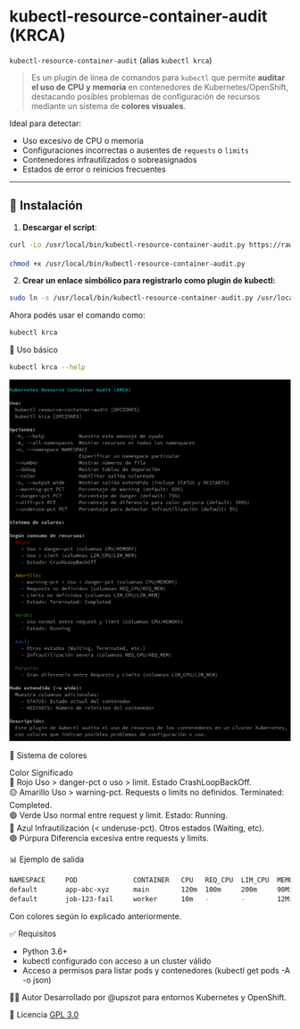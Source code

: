 # kubectl-resource-container-audit (KRCA)

`kubectl-resource-container-audit` (alias `kubectl krca`) 
> Es un plugin de línea de comandos para `kubectl` que permite **auditar el uso de CPU y memoria** en contenedores de Kubernetes/OpenShift, </br>
> destacando posibles problemas de configuración de recursos mediante un sistema de **colores visuales**.

Ideal para detectar:

- Uso excesivo de CPU o memoria
- Configuraciones incorrectas o ausentes de `requests` o `limits`
- Contenedores infrautilizados o sobreasignados
- Estados de error o reinicios frecuentes

---

## 🔧 Instalación

1. **Descargar el script**:

```sh
curl -Lo /usr/local/bin/kubectl-resource-container-audit.py https://raw.githubusercontent.com/upszot/kubectl-resource-container-audit/refs/heads/master/kubectl-resource-container-audit.py

chmod +x /usr/local/bin/kubectl-resource-container-audit.py
```

2. **Crear un enlace simbólico para registrarlo como plugin de kubectl:**
```sh
sudo ln -s /usr/local/bin/kubectl-resource-container-audit.py /usr/local/bin/kubectl-krca
```
Ahora podés usar el comando como:
```sh
kubectl krca
```

🚀 Uso básico

```sh
kubectl krca --help
```
![KRCA en acción](.img/krca-help.png)

🎨 Sistema de colores

Color	Significado </br>
🔴 Rojo	Uso > danger-pct o uso > limit. Estado CrashLoopBackOff. </br>
🟡 Amarillo	Uso > warning-pct. Requests o limits no definidos. Terminated: Completed. </br>
🟢 Verde	Uso normal entre request y limit. Estado: Running. </br>
🔵 Azul	Infrautilización (< underuse-pct). Otros estados (Waiting, etc). </br>
🟣 Púrpura	Diferencia excesiva entre requests y limits. </br>



📊 Ejemplo de salida
```sh
NAMESPACE     POD              CONTAINER   CPU   REQ_CPU  LIM_CPU  MEMORY  REQ_MEM  LIM_MEM  STATUS        RESTARTS
default       app-abc-xyz      main        120m  100m     200m     90Mi    128Mi    512Mi    Running       0
default       job-123-fail     worker      10m   -        -        12Mi    -        -        CrashLoop...  4
```
Con colores según lo explicado anteriormente.

✅ Requisitos
 - Python 3.6+
 - kubectl configurado con acceso a un cluster válido
 - Acceso a permisos para listar pods y contenedores (kubectl get pods -A -o json)


🧑‍💻 Autor
Desarrollado por @upszot para entornos Kubernetes y OpenShift.

📄 Licencia
[GPL 3.0](./LICENSE)
